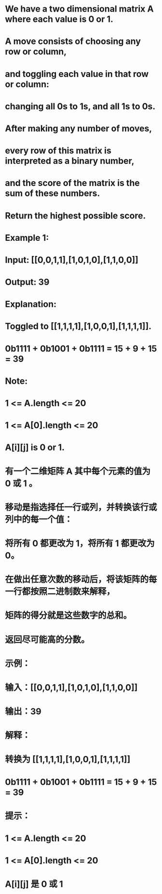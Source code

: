 # We have a two dimensional matrix A where each value is 0 or 1.
# A move consists of choosing any row or column, 
# and toggling each value in that row or column: 
# changing all 0s to 1s, and all 1s to 0s.
# After making any number of moves, 
# every row of this matrix is interpreted as a binary number, 
# and the score of the matrix is the sum of these numbers.
# Return the highest possible score.
# Example 1:
# Input: [[0,0,1,1],[1,0,1,0],[1,1,0,0]]
# Output: 39
# Explanation:
# Toggled to [[1,1,1,1],[1,0,0,1],[1,1,1,1]].
# 0b1111 + 0b1001 + 0b1111 = 15 + 9 + 15 = 39
# Note:
# 1 <= A.length <= 20
# 1 <= A[0].length <= 20
# A[i][j] is 0 or 1.

# 有一个二维矩阵 A 其中每个元素的值为 0 或 1 。
# 移动是指选择任一行或列，并转换该行或列中的每一个值：
# 将所有 0 都更改为 1，将所有 1 都更改为 0。
# 在做出任意次数的移动后，将该矩阵的每一行都按照二进制数来解释，
# 矩阵的得分就是这些数字的总和。
# 返回尽可能高的分数。
# 示例：
# 输入：[[0,0,1,1],[1,0,1,0],[1,1,0,0]]
# 输出：39
# 解释：
# 转换为 [[1,1,1,1],[1,0,0,1],[1,1,1,1]]
# 0b1111 + 0b1001 + 0b1111 = 15 + 9 + 15 = 39
# 提示：
# 1 <= A.length <= 20
# 1 <= A[0].length <= 20
# A[i][j] 是 0 或 1
